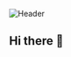 ![Header](https://raw.githubusercontent.com/gist/jimmerioles/83f3eb44cec829dddb79f460f49e6284/raw/4bfd1d8f8495be1c14cec23d2217412607a388dc/brand-header-3waves-title-28px.svg)


## Hi there 👋

<!--
**jimmerioles/jimmerioles** is a ✨ _special_ ✨ repository because its `README.md` (this file) appears on your GitHub profile.

Here are some ideas to get you started:

- 🔭 I’m currently working on ...
- 🌱 I’m currently learning ...
- 👯 I’m looking to collaborate on ...
- 🤔 I’m looking for help with ...
- 💬 Ask me about ...
- 📫 How to reach me: ...
- 😄 Pronouns: ...
- ⚡ Fun fact: ...
-->
